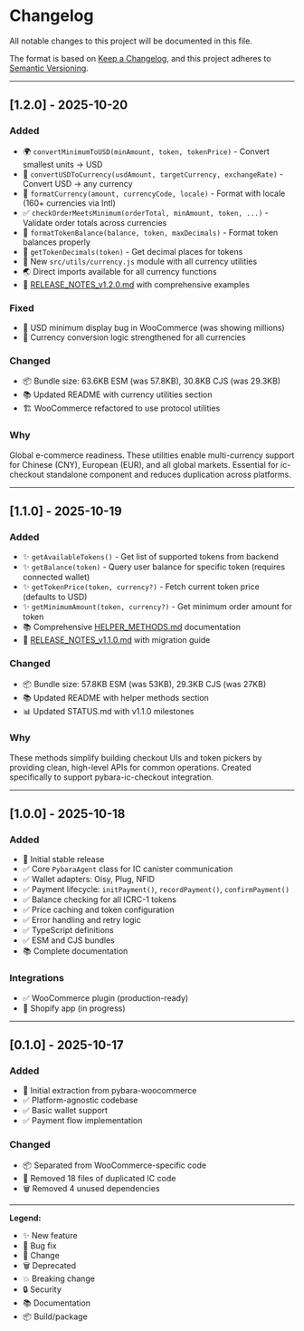 # Changelog

All notable changes to this project will be documented in this file.

The format is based on [Keep a Changelog](https://keepachangelog.com/en/1.0.0/),
and this project adheres to [Semantic Versioning](https://semver.org/spec/v2.0.0.html).

---

## [1.2.0] - 2025-10-20

### Added
- 🌍 `convertMinimumToUSD(minAmount, token, tokenPrice)` - Convert smallest units → USD
- 💱 `convertUSDToCurrency(usdAmount, targetCurrency, exchangeRate)` - Convert USD → any currency
- 🎨 `formatCurrency(amount, currencyCode, locale)` - Format with locale (160+ currencies via Intl)
- ✅ `checkOrderMeetsMinimum(orderTotal, minAmount, token, ...)` - Validate order totals across currencies
- 🔢 `formatTokenBalance(balance, token, maxDecimals)` - Format token balances properly
- 📐 `getTokenDecimals(token)` - Get decimal places for tokens
- 📁 New `src/utils/currency.js` module with all currency utilities
- 🌏 Direct imports available for all currency functions
- 📝 [RELEASE_NOTES_v1.2.0.md](RELEASE_NOTES_v1.2.0.md) with comprehensive examples

### Fixed
- 🐛 USD minimum display bug in WooCommerce (was showing millions)
- 🐛 Currency conversion logic strengthened for all currencies

### Changed
- 📦 Bundle size: 63.6KB ESM (was 57.8KB), 30.8KB CJS (was 29.3KB)
- 📚 Updated README with currency utilities section
- 🏗️ WooCommerce refactored to use protocol utilities

### Why
Global e-commerce readiness. These utilities enable multi-currency support for Chinese (CNY), European (EUR), and all global markets. Essential for ic-checkout standalone component and reduces duplication across platforms.

---

## [1.1.0] - 2025-10-19

### Added
- ✨ `getAvailableTokens()` - Get list of supported tokens from backend
- ✨ `getBalance(token)` - Query user balance for specific token (requires connected wallet)
- ✨ `getTokenPrice(token, currency?)` - Fetch current token price (defaults to USD)
- ✨ `getMinimumAmount(token, currency?)` - Get minimum order amount for token
- 📚 Comprehensive [HELPER_METHODS.md](docs/HELPER_METHODS.md) documentation
- 📝 [RELEASE_NOTES_v1.1.0.md](RELEASE_NOTES_v1.1.0.md) with migration guide

### Changed
- 📦 Bundle size: 57.8KB ESM (was 53KB), 29.3KB CJS (was 27KB)
- 📚 Updated README with helper methods section
- 📊 Updated STATUS.md with v1.1.0 milestones

### Why
These methods simplify building checkout UIs and token pickers by providing clean, high-level APIs for common operations. Created specifically to support pybara-ic-checkout integration.

---

## [1.0.0] - 2025-10-18

### Added
- 🎉 Initial stable release
- ✅ Core `PybaraAgent` class for IC canister communication
- ✅ Wallet adapters: Oisy, Plug, NFID
- ✅ Payment lifecycle: `initPayment()`, `recordPayment()`, `confirmPayment()`
- ✅ Balance checking for all ICRC-1 tokens
- ✅ Price caching and token configuration
- ✅ Error handling and retry logic
- ✅ TypeScript definitions
- ✅ ESM and CJS bundles
- 📚 Complete documentation

### Integrations
- ✅ WooCommerce plugin (production-ready)
- 🔄 Shopify app (in progress)

---

## [0.1.0] - 2025-10-17

### Added
- 🚧 Initial extraction from pybara-woocommerce
- ✅ Platform-agnostic codebase
- ✅ Basic wallet support
- ✅ Payment flow implementation

### Changed
- 📦 Separated from WooCommerce-specific code
- 🧹 Removed 18 files of duplicated IC code
- 🗑️ Removed 4 unused dependencies

---

**Legend:**
- ✨ New feature
- 🐛 Bug fix
- 🔄 Change
- 🗑️ Deprecated
- 💥 Breaking change
- 🔒 Security
- 📚 Documentation
- 📦 Build/package


